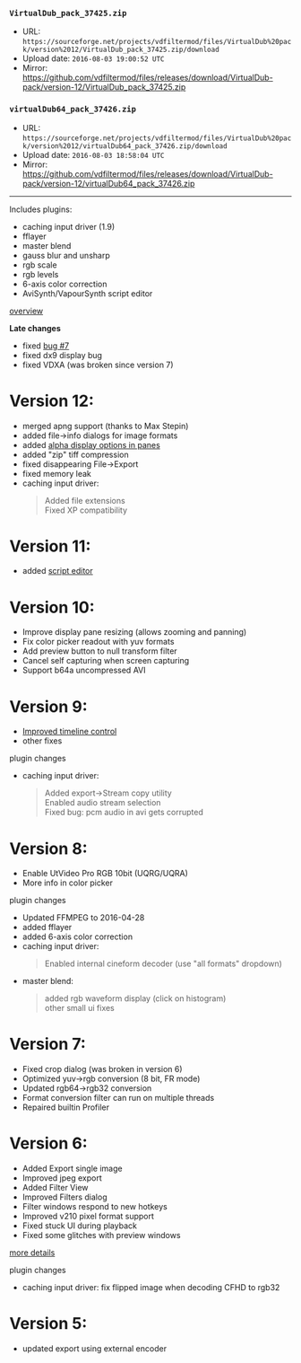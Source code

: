 ### `VirtualDub_pack_37425.zip`

- URL: `https://sourceforge.net/projects/vdfiltermod/files/VirtualDub%20pack/version%2012/VirtualDub_pack_37425.zip/download`
- Upload date: `2016-08-03 19:00:52 UTC`
- Mirror: https://github.com/vdfiltermod/files/releases/download/VirtualDub-pack/version-12/VirtualDub_pack_37425.zip


### `virtualDub64_pack_37426.zip`

- URL: `https://sourceforge.net/projects/vdfiltermod/files/VirtualDub%20pack/version%2012/virtualDub64_pack_37426.zip/download`
- Upload date: `2016-08-03 18:58:04 UTC`
- Mirror: https://github.com/vdfiltermod/files/releases/download/VirtualDub-pack/version-12/virtualDub64_pack_37426.zip

---

Includes plugins:

*  caching input driver (1.9)
*  fflayer
*  master blend
*  gauss blur and unsharp
*  rgb scale
*  rgb levels
*  6-axis color correction
*  AviSynth/VapourSynth script editor

[overview](https://sourceforge.net/p/vdfiltermod/wiki/)

**Late changes**

* fixed [bug #7](https://sourceforge.net/p/vdfiltermod/tickets/7/)
* fixed dx9 display bug  
* fixed VDXA (was broken since version 7)  

# Version 12:

* merged apng support (thanks to Max Stepin)
* added file->info dialogs for image formats
* added [alpha display options in panes](https://sourceforge.net/p/vdfiltermod/wiki/format_changes/)
* added "zip" tiff compression
* fixed disappearing File->Export
* fixed memory leak
* caching input driver: 
  > Added file extensions  
  > Fixed XP compatibility  

# Version 11:

* added [script editor](https://sourceforge.net/p/vdfiltermod/wiki/scripted/)

# Version 10:

* Improve display pane resizing (allows zooming and panning)
* Fix color picker readout with yuv formats
* Add preview button to null transform filter
* Cancel self capturing when screen capturing
* Support b64a uncompressed AVI

# Version 9:

* [Improved timeline control](https://sourceforge.net/p/vdfiltermod/wiki/timeline/)
* other fixes

plugin changes

* caching input driver: 
  > Added export->Stream copy utility  
  > Enabled audio stream selection  
  > Fixed bug: pcm audio in avi gets corrupted  

# Version 8:

* Enable UtVideo Pro RGB 10bit (UQRG/UQRA)
* More info in color picker

plugin changes

* Updated FFMPEG to 2016-04-28
* added fflayer
* added 6-axis color correction
* caching input driver: 
  > Enabled internal cineform decoder (use "all formats" dropdown)
* master blend:
  > added rgb waveform display (click on histogram)  
  > other small ui fixes

# Version 7:

*  Fixed crop dialog (was broken in version 6)
*  Optimized yuv->rgb conversion (8 bit, FR mode)
*  Updated rgb64->rgb32 conversion
*  Format conversion filter can run on multiple threads
*  Repaired builtin Profiler

# Version 6:

*  Added Export single image
*  Improved jpeg export
*  Added Filter View
*  Improved Filters dialog
*  Filter windows respond to new hotkeys
*  Improved v210 pixel format support
*  Fixed stuck UI during playback
*  Fixed some glitches with preview windows

[more details](https://sourceforge.net/p/vdfiltermod/wiki/changes6/)

plugin changes

* caching input driver: fix flipped image when decoding CFHD to rgb32

# Version 5:

*  updated export using external encoder

